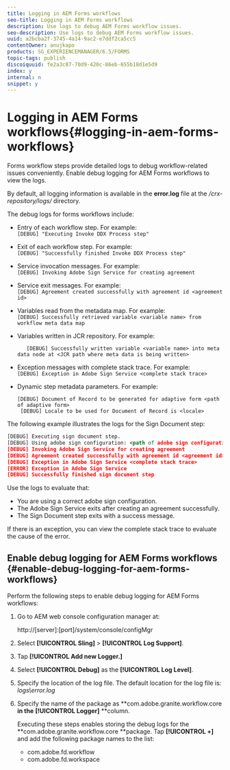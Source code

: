 ```yaml
---
title: Logging in AEM Forms workflows
seo-title: Logging in AEM Forms workflows
description: Use logs to debug AEM Forms workflow issues.
seo-description: Use logs to debug AEM Forms workflow issues.
uuid: a2bcba2f-3745-4a14-9ac2-e7ddf2ca5cc5
contentOwner: anujkapo
products: SG_EXPERIENCEMANAGER/6.5/FORMS
topic-tags: publish
discoiquuid: fe2a3c87-70d9-420c-86eb-655b18d1e5d9
index: y
internal: n
snippet: y
---
```


# Logging in AEM Forms workflows{#logging-in-aem-forms-workflows}

Forms workflow steps provide detailed logs to debug workflow-related issues conveniently. Enable debug logging for AEM Forms workflows to view the logs.

By default, all logging information is available in the **error.log** file at the */crx-repository/logs/* directory.

The debug logs for forms workflows include:

* Entry of each workflow step. For example:  
  `[DEBUG] "Executing Invoke DDX Process step"`

* Exit of each workflow step. For example:  
  `[DEBUG] "Successfully finished Invoke DDX Process step"`  

* Service invocation messages. For example:  
  `[DEBUG] Invoking Adobe Sign Service for creating agreement`

* Service exit messages. For example:  
  `[DEBUG] Agreement created successfully with agreement id <agreement id>`

* Variables read from the metadata map. For example:  
  `[DEBUG] Successfully retrieved variable <variable name> from workflow meta data map`

* Variables written in JCR repository. For example:

  ```
     [DEBUG] Successfully written variable <variable name> into meta data node at <JCR path where meta data is being written>
  ```

* Exception messages with complete stack trace. For example:  
  `[DEBUG] Exception in Adobe Sign Service <complete stack trace>`

* Dynamic step metadata parameters. For example:

  ```
  [DEBUG] Document of Record to be generated for adaptive form <path of adaptive form>
   [DEBUG] Locale to be used for Document of Record is <locale>
  ```

The following example illustrates the logs for the Sign Document step:

```xml
[DEBUG] Executing sign document step.
[DEBUG] Using adobe sign configuration: <path of adobe sign configuration>
[DEBUG] Invoking Adobe Sign Service for creating agreement
[DEBUG] Agreement created successfully with agreement id <agreement id>
[DEBUG] Exception in Adobe Sign Service <complete stack trace>
[ERROR] Exception in Adobe Sign Service
[DEBUG] Successfully finished sign document step
```

Use the logs to evaluate that:

* You are using a correct adobe sign configuration.
* The Adobe Sign Service exits after creating an agreement successfully.  
* The Sign Document step exits with a success message.

If there is an exception, you can view the complete stack trace to evaluate the cause of the error.

## Enable debug logging for AEM Forms workflows {#enable-debug-logging-for-aem-forms-workflows}

Perform the following steps to enable debug logging for AEM Forms workflows:

1. Go to AEM web console configuration manager at:

   http://[server]:[port]/system/console/configMgr

1. Select ****[!UICONTROL Sling]**** > ****[!UICONTROL Log Support]****.
1. Tap **[!UICONTROL **Add new Logger**.]**
1. Select ****[!UICONTROL Debug]**** as the ****[!UICONTROL Log Level]****.
1. Specify the location of the log file. The default location for the log file is: *logs\error.log*
1. Specify the name of the package as **com.adobe.granite.workflow.core **in the** **[!UICONTROL Logger]** **column.

   Executing these steps enables storing the debug logs for the **com.adobe.granite.workflow.core **package. Tap ****[!UICONTROL +]**** and add the following package names to the list:

    * com.adobe.fd.workflow
    * com.adobe.fd.workspace

